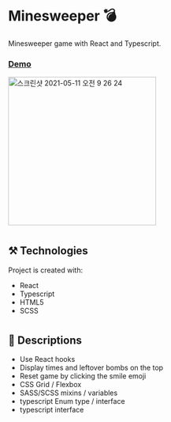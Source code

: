 # Minesweeper 💣

Minesweeper game with React and Typescript.

### [Demo](https://iylinkim.github.io/minesweeper)

<img width="300" alt="스크린샷 2021-05-11 오전 9 26 24" src="https://user-images.githubusercontent.com/66230563/117740787-21378280-b23c-11eb-85d5-3e8431af008b.png">

#

## ⚒️ Technologies

Project is created with:

- React
- Typescript
- HTML5
- SCSS

#

## 📑 Descriptions

- Use React hooks
- Display times and leftover bombs on the top
- Reset game by clicking the smile emoji
- CSS Grid / Flexbox
- SASS/SCSS mixins / variables
- typescript Enum type / interface
- typescript interface
